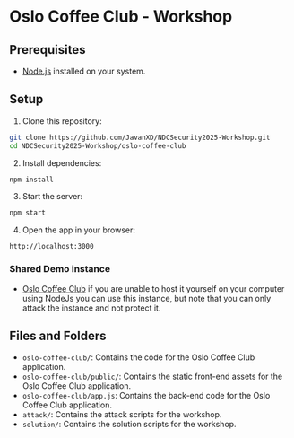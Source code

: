 
# Oslo Coffee Club - Workshop

## Prerequisites

- [Node.js](https://nodejs.org/) installed on your system.

## Setup

1. Clone this repository:
```bash
git clone https://github.com/JavanXD/NDCSecurity2025-Workshop.git
cd NDCSecurity2025-Workshop/oslo-coffee-club
```

2.	Install dependencies:
```bash
npm install
```

3.	Start the server:
```bash
npm start
```

4.	Open the app in your browser:
```http
http://localhost:3000
```

### Shared Demo instance

- [Oslo Coffee Club](https://oslo-coffee-club.javan.de/) if you are unable to host it yourself on your computer using NodeJs you can use this instance, but note that you can only attack the instance and not protect it.

## Files and Folders

- `oslo-coffee-club/`: Contains the code for the Oslo Coffee Club application.
- `oslo-coffee-club/public/`: Contains the static front-end assets for the Oslo Coffee Club application.
- `oslo-coffee-club/app.js`: Contains the back-end code for the Oslo Coffee Club application.
- `attack/`: Contains the attack scripts for the workshop.
- `solution/`: Contains the solution scripts for the workshop.
